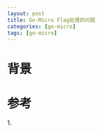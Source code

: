 ```yaml
---
layout: post
title: Go-Micro Flag处理的问题
categories: [go-micro]
tags: [go-micro]
---
```


# 背景

# 参考
1.[]()